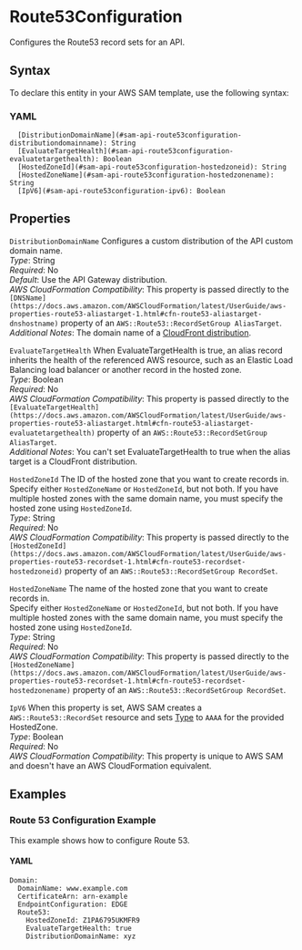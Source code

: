 # Route53Configuration<a name="sam-property-api-route53configuration"></a>

Configures the Route53 record sets for an API\.

## Syntax<a name="sam-property-api-route53configuration-syntax"></a>

To declare this entity in your AWS SAM template, use the following syntax:

### YAML<a name="sam-property-api-route53configuration-syntax.yaml"></a>

```
  [DistributionDomainName](#sam-api-route53configuration-distributiondomainname): String
  [EvaluateTargetHealth](#sam-api-route53configuration-evaluatetargethealth): Boolean
  [HostedZoneId](#sam-api-route53configuration-hostedzoneid): String
  [HostedZoneName](#sam-api-route53configuration-hostedzonename): String
  [IpV6](#sam-api-route53configuration-ipv6): Boolean
```

## Properties<a name="sam-property-api-route53configuration-properties"></a>

 `DistributionDomainName`   <a name="sam-api-route53configuration-distributiondomainname"></a>
Configures a custom distribution of the API custom domain name\.  
*Type*: String  
*Required*: No  
*Default*: Use the API Gateway distribution\.  
*AWS CloudFormation Compatibility*: This property is passed directly to the `[DNSName](https://docs.aws.amazon.com/AWSCloudFormation/latest/UserGuide/aws-properties-route53-aliastarget-1.html#cfn-route53-aliastarget-dnshostname)` property of an `AWS::Route53::RecordSetGroup AliasTarget`\.  
*Additional Notes*: The domain name of a [CloudFront distribution](https://docs.aws.amazon.com/AWSCloudFormation/latest/UserGuide/aws-resource-cloudfront-distribution.html)\.

 `EvaluateTargetHealth`   <a name="sam-api-route53configuration-evaluatetargethealth"></a>
When EvaluateTargetHealth is true, an alias record inherits the health of the referenced AWS resource, such as an Elastic Load Balancing load balancer or another record in the hosted zone\.  
*Type*: Boolean  
*Required*: No  
*AWS CloudFormation Compatibility*: This property is passed directly to the `[EvaluateTargetHealth](https://docs.aws.amazon.com/AWSCloudFormation/latest/UserGuide/aws-properties-route53-aliastarget.html#cfn-route53-aliastarget-evaluatetargethealth)` property of an `AWS::Route53::RecordSetGroup AliasTarget`\.  
*Additional Notes*: You can't set EvaluateTargetHealth to true when the alias target is a CloudFront distribution\.

 `HostedZoneId`   <a name="sam-api-route53configuration-hostedzoneid"></a>
The ID of the hosted zone that you want to create records in\.  
Specify either `HostedZoneName` or `HostedZoneId`, but not both\. If you have multiple hosted zones with the same domain name, you must specify the hosted zone using `HostedZoneId`\.  
*Type*: String  
*Required*: No  
*AWS CloudFormation Compatibility*: This property is passed directly to the `[HostedZoneId](https://docs.aws.amazon.com/AWSCloudFormation/latest/UserGuide/aws-properties-route53-recordset-1.html#cfn-route53-recordset-hostedzoneid)` property of an `AWS::Route53::RecordSetGroup RecordSet`\.

 `HostedZoneName`   <a name="sam-api-route53configuration-hostedzonename"></a>
The name of the hosted zone that you want to create records in\.  
Specify either `HostedZoneName` or `HostedZoneId`, but not both\. If you have multiple hosted zones with the same domain name, you must specify the hosted zone using `HostedZoneId`\.  
*Type*: String  
*Required*: No  
*AWS CloudFormation Compatibility*: This property is passed directly to the `[HostedZoneName](https://docs.aws.amazon.com/AWSCloudFormation/latest/UserGuide/aws-properties-route53-recordset-1.html#cfn-route53-recordset-hostedzonename)` property of an `AWS::Route53::RecordSetGroup RecordSet`\.

 `IpV6`   <a name="sam-api-route53configuration-ipv6"></a>
When this property is set, AWS SAM creates a `AWS::Route53::RecordSet` resource and sets [Type](https://docs.aws.amazon.com/AWSCloudFormation/latest/UserGuide/aws-properties-route53-recordset.html#cfn-route53-recordset-type) to `AAAA` for the provided HostedZone\.  
*Type*: Boolean  
*Required*: No  
*AWS CloudFormation Compatibility*: This property is unique to AWS SAM and doesn't have an AWS CloudFormation equivalent\.

## Examples<a name="sam-property-api-route53configuration--examples"></a>

### Route 53 Configuration Example<a name="sam-property-api-route53configuration--examples--route-53-configuration-example"></a>

This example shows how to configure Route 53\.

#### YAML<a name="sam-property-api-route53configuration--examples--route-53-configuration-example--yaml"></a>

```
Domain:
  DomainName: www.example.com
  CertificateArn: arn-example
  EndpointConfiguration: EDGE
  Route53:
    HostedZoneId: Z1PA6795UKMFR9
    EvaluateTargetHealth: true
    DistributionDomainName: xyz
```